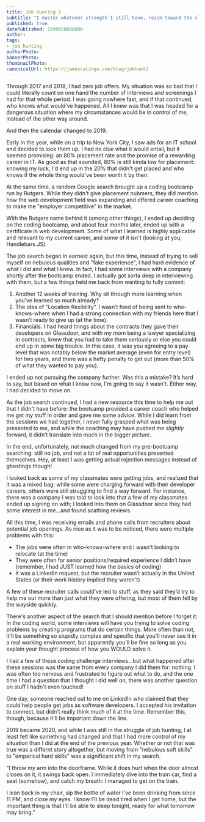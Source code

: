 ```yaml
---
title: Job Hunting 2
subtitle: "I muster whatever strength I still have, reach toward the closing door, and…"
published: true
datePublished: 1599050000000
author: 
tags:
- job hunting
authorPhoto: 
bannerPhoto:
thumbnailPhoto: 
canonicalUrl: https://jamescalingo.com/blog/jobhunt2
---
```


Through 2017 and 2018, I had zero job offers. My situation was so bad that I could literally count on one hand the number of interviews and screenings I had for that whole period. I was going nowhere fast, and if that continued, who knows what would’ve happened. All I knew was that I was headed for a dangerous situation where my circumstances would be in control of me, instead of the other way around.

And then the calendar changed to 2019.

Early in the year, while on a trip to New York City, I saw ads for an IT school and decided to look them up. I had no clue what it would entail, but it seemed promising: an 80% placement rate and the promise of a rewarding career in IT. As good as that sounded, 80% is still kinda low for placement: knowing my luck, I'd end up in the 20% that didn't get placed and who knows if the whole thing would've been worth it by then.

At the same time, a random Google search brought up a coding bootcamp run by Rutgers. While they didn't give placement nubmers, they did mention how the web development field was expanding and offered career coaching to make me "employer competitive" in the market.

With the Rutgers name behind it (among other things), I ended up deciding on the coding bootcamp, and about four months later, ended up with a certificate in web development. Some of what I learned is highly applicable and relevant to my current career, and some of it isn't (looking at you, Handlebars.JS).

The job search began in earnest again, but this time, instead of trying to sell myself on nebulous qualities and "fake experience", I had hard evidence of what I did and what I knew. In fact, I had some interviews with a company shortly after the bootcamp ended. I actually got sorta deep in interviewing with them, but a few things held me back from wanting to fully commit:

1. Another 12 weeks of training. Why sit through more learning when you’ve learned so much already?
2. The idea of “Location flexibility”. I wasn’t fond of being sent to who-knows-where when I had a strong connection with my friends here that I wasn’t ready to give up (at the time).
3. Financials. I had heard things about the contracts they gave their developers on Glassdoor, and with my mom being a lawyer specializing in contracts, knew that you had to take them seriously or else you could end up in some big trouble. In this case, it was you agreeing to a pay level that was notably below the market average (even for entry level) for two years, and there was a hefty penalty to get out (more than 50% of what they wanted to pay you).

I ended up not pursuing the company further. Was this a mistake? It’s hard to say, but based on what I know now, I'm going to say it wasn't. Either way, I had decided to move on.

As the job search continued, I had a new resource this time to help me out that I didn't have before: the bootcamp provided a career coach who helped me get my stuff in order and gave me some advice. While I did learn from the sessions we had together, I never fully grasped what was being presented to me, and while the coaching may have pushed me <i>slightly</i> forward, it didn’t translate into much in the bigger picture.

In the end, unfortunately, not much changed from my pre-bootcamp searching: still no job, and not a lot of real opportunities presented themselves. Hey, at least I was getting actual rejection messages instead of ghostings though!

I looked back as some of my classmates were getting jobs, and realized that it was a mixed bag: while some were charging forward with their developer careers, others were still struggling to find a way forward. For instance, there was a company I was told to look into that a few of my classmates ended up signing on with; I looked into them on Glassdoor since they had some interest in me…and found scathing reviews.

All this time, I was receiving emails and phone calls from recruiters about potential job openings. As nice as it was to be noticed, there were multiple problems with this:

- The jobs were often in who-knows-where and I wasn't looking to relocate (at the time)
- They were often for senior positions/required experience I didn’t have (remember, I had JUST learned how the basics of coding)
- It was a LinkedIn request, but the recruiter wasn’t actually in the United States (or their work history implied they weren't)

A few of these recruiter calls could’ve led to stuff, as they said they’d try to help me out more than just what they were offering, but most of them fell by the wayside quickly.

There's another aspect of the search that I should mention before I forget it: In the coding world, some interviews will have you trying to solve coding problems by creating programs that do certain things. More often than not, it'll be something so stupidly complex and specific that you'll never see it in a real working environment, but apparently you'll be fine so long as you explain your thought process of how you WOULD solve it.

I had a few of these coding challenge interviews...but what happened after these sessions was the same from every company I did them for: nothing. I was often too nervous and frustrated to figure out what to do, and the one time I had a question that I thought I did well on, there was another question on stuff I hadn't even touched!

One day, someone reached out to me on LinkedIn who claimed that they could help people get jobs as software developers. I accepted his invitation to connect, but didn’t really think much of it at the time. Remember this, though, because it'll be important down the line.

2019 became 2020, and while I was still in the struggle of job hunting, I at least felt like something had changed and that I had more control of my situation than I did at the end of the previous year. Whether or not that was true was a differnt story altogether, but moving from "nebulous soft skills" to "emperical hard skills" was a significant shift in my search.

"I throw my arm into the doorframe. While it does hurt when the door almost closes on it, it swings back open. I immediately dive into the train car, find a seat (somehow), and catch my breath: I managed to get on the train.

I lean back in my chair, sip the bottle of water I've been drinking from since 11 PM, and close my eyes. I know I'll be dead tired when I get home, but the important thing is that I'll be able to sleep tonight, ready for what tomorrow may bring."